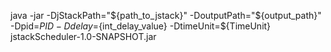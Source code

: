 java -jar -DjStackPath="${path_to_jstack}" -DoutputPath="${output_path}" -Dpid=${PID} -Ddelay=${int_delay_value} -DtimeUnit=${TimeUnit} jstackScheduler-1.0-SNAPSHOT.jar